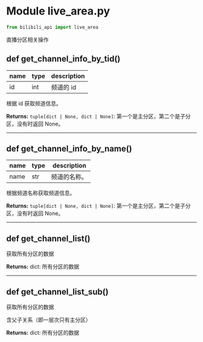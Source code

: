 # Module live_area.py

```python
from bilibili_api import live_area
```

直播分区相关操作

## def get_channel_info_by_tid()

| name | type | description |
| ---- | ---- | ----------- |
| id  | int  | 频道的 id  |

根据 id 获取频道信息。

**Returns:** `tuple[dict | None, dict | None]`: 第一个是主分区，第二个是子分区，没有时返回 None。

---

## def get_channel_info_by_name()

| name | type | description  |
| ---- | ---- | ------------ |
| name | str  | 频道的名称。 |

根据频道名称获取频道信息。

**Returns:** `tuple[dict | None, dict | None]`: 第一个是主分区，第二个是子分区，没有时返回 None。

---

## def get_channel_list()

获取所有分区的数据

**Returns:** dict: 所有分区的数据

---

## def get_channel_list_sub()

获取所有分区的数据

含父子关系（即一层次只有主分区）

**Returns:** dict: 所有分区的数据
